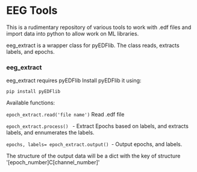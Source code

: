 # EEG Tools
This is a rudimentary repository of various tools to work with .edf files and import data into python to allow work on ML libraries. 

eeg_extract is a wrapper class for pyEDFlib. The class reads, extracts labels, and epochs. 

### eeg_extract
eeg_extract requires pyEDFlib 
Install pyEDFlib it using: 

```pip install pyEDFlib```

Available functions: 

``` epoch_extract.read('file name') ```  Read .edf file


```epoch_extract.process() ``` - Extract Epochs based on labels, and extracts labels, and ennumerates the labels.


```epochs, labels= epoch_extract.output() ```- Output epochs, and labels. 

The structure of the output data will be a dict with the key of structure '[epoch_number]C[channel_number]'
